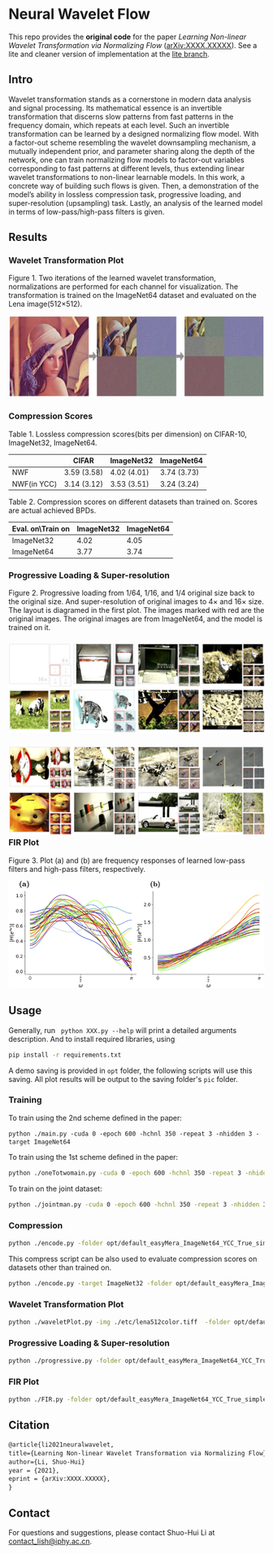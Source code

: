 # Neural Wavelet Flow

This repo provides the **original code** for the paper *Learning Non-linear Wavelet Transformation via Normalizing Flow* ([arXiv:XXXX.XXXXX](https://arxiv.org/)). See a lite and cleaner version of implementation at the [lite branch](https://github.com/li012589/NeuralWavelet).

## Intro

Wavelet transformation stands as a cornerstone in modern data analysis and signal processing. Its mathematical essence is an invertible transformation that discerns slow patterns from fast patterns in the frequency domain, which repeats at each level. Such an invertible transformation can be learned by a designed normalizing flow model. With a factor-out scheme resembling the wavelet downsampling mechanism, a mutually independent prior, and parameter sharing along the depth of the network, one can train normalizing flow models to factor-out variables corresponding to fast patterns at different levels, thus extending linear wavelet transformations to non-linear learnable models. In this work, a concrete way of building such flows is given. Then, a demonstration of the model’s ability in lossless compression task, progressive loading, and super-resolution (upsampling) task. Lastly, an analysis of the learned model in terms of low-pass/high-pass filters is given.

## Results

### Wavelet Transformation Plot

Figure 1. Two iterations of the learned wavelet transformation, normalizations are performed for each channel for visualization. The transformation is trained on the ImageNet64 dataset and evaluated on the Lena image(512×512).

![waveletplot](etc/waveletplot.png)

### Compression Scores

Table 1. Lossless compression scores(bits per dimension) on CIFAR-10, ImageNet32, ImageNet64.

|             | CIFAR       | ImageNet32  | ImageNet64  |
| ----------- | ----------- | ----------- | ----------- |
| NWF         | 3.59 (3.58) | 4.02 (4.01) | 3.74 (3.73) |
| NWF(in YCC) | 3.14 (3.12) | 3.53 (3.51) | 3.24 (3.24) |

Table 2. Compression scores on different datasets than trained on. Scores are actual achieved BPDs.

| Eval. on\Train on | ImageNet32 | ImageNet64 |
| ----------------- | ---------- | ---------- |
| ImageNet32        | 4.02       | 4.05       |
| ImageNet64        | 3.77       | 3.74       |

### Progressive Loading & Super-resolution 

Figure 2. Progressive loading from 1/64, 1/16, and 1/4 original size back to the original size. And super-resolution of original images to 4× and 16× size. The layout is diagramed in the first plot. The images marked with red are the original images. The original images are from ImageNet64, and the model is trained on it.

### ![proloading.pdf](etc/proloading.png)

### ![proloading2](etc/proloading2.png)FIR Plot

Figure 3. Plot (a) and (b) are frequency responses of learned low-pass filters and high-pass filters, respectively.

![fir](etc/fir.png)

## Usage

Generally, run ` python XXX.py --help` will print a detailed arguments description. And to install required libraries, using

```bash
pip install -r requirements.txt
```

A demo saving is provided in `opt` folder, the following scripts will use this saving. All plot results will be output to the saving folder's `pic` folder.

### Training

To train using the 2nd scheme defined in the paper:

```shell
python ./main.py -cuda 0 -epoch 600 -hchnl 350 -repeat 3 -nhidden 3 -target ImageNet64
```

To train using the 1st scheme defined in the paper:

```bash
python ./oneTotwomain.py -cuda 0 -epoch 600 -hchnl 350 -repeat 3 -nhidden 3 -init legall -target ImageNet64
```

To train on the joint dataset:

```bash
python ./jointman.py -cuda 0 -epoch 600 -hchnl 350 -repeat 3 -nhidden 3
```

### Compression

```bash
python ./encode.py -folder opt/default_easyMera_ImageNet64_YCC_True_simplePrior_False_repeat_2_hchnl_250_nhidden_2_nMixing_5_sameDetail_True_clamp_-1_heavy_False/
```

This compress script can be also used to evaluate compression scores on datasets other than trained on.

```bash
python ./encode.py -target ImageNet32 -folder opt/default_easyMera_ImageNet64_YCC_True_simplePrior_False_repeat_2_hchnl_250_nhidden_2_nMixing_5_sameDetail_True_clamp_-1_heavy_False/
```

### Wavelet Transformation Plot

```bash
python ./waveletPlot.py -img ./etc/lena512color.tiff  -folder opt/default_easyMera_ImageNet64_YCC_True_simplePrior_False_repeat_2_hchnl_250_nhidden_2_nMixing_5_sameDetail_True_clamp_-1_heavy_False/
```

### Progressive Loading & Super-resolution

```bash
python ./progressive.py -folder opt/default_easyMera_ImageNet64_YCC_True_simplePrior_False_repeat_2_hchnl_250_nhidden_2_nMixing_5_sameDetail_True_clamp_-1_heavy_False/
```

### FIR Plot

```bash
python ./FIR.py -folder opt/default_easyMera_ImageNet64_YCC_True_simplePrior_False_repeat_2_hchnl_250_nhidden_2_nMixing_5_sameDetail_True_clamp_-1_heavy_False/
```

## Citation

```latex
@article{li2021neuralwavelet,
title={Learning Non-linear Wavelet Transformation via Normalizing Flow}
author={Li, Shuo-Hui}
year = {2021},
eprint = {arXiv:XXXX.XXXXX},
}
```

## Contact

For questions and suggestions, please contact Shuo-Hui Li at [contact_lish@iphy.ac.cn](mailto:contact_lish@iphy.ac.cn).